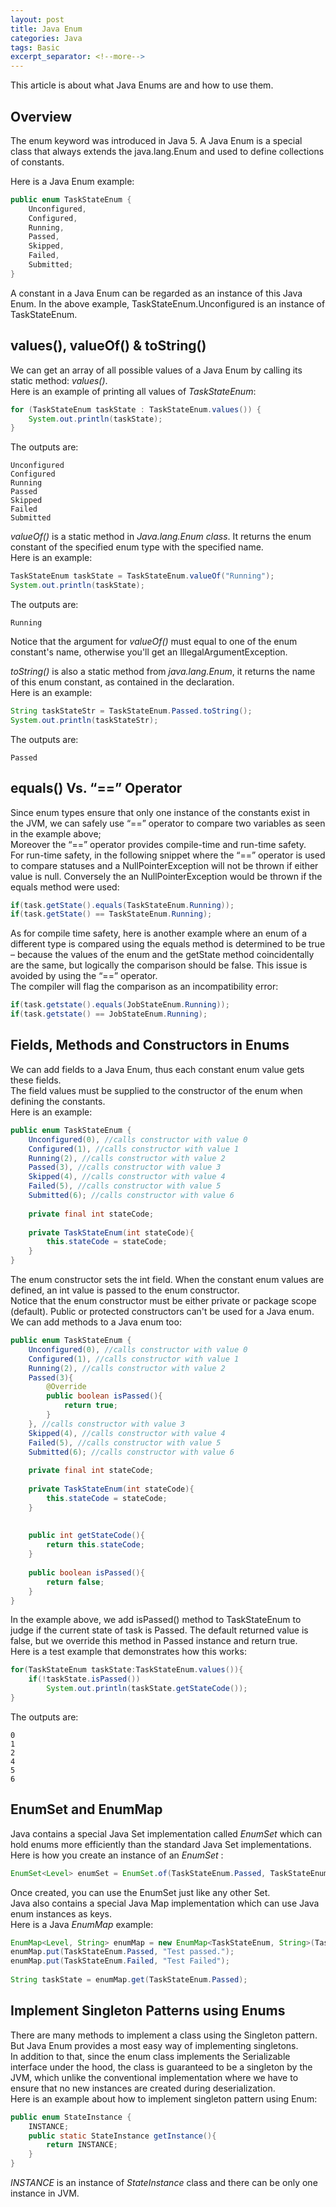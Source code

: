 ```yaml
---
layout: post
title: Java Enum
categories: Java
tags: Basic
excerpt_separator: <!--more-->
---
```

This article is about what Java Enums are and how to use them.
## Overview
The enum keyword was introduced in Java 5. A Java Enum is a special class that always extends the java.lang.Enum and used to define collections of constants.<br/>
<!--more-->
Here is a Java Enum example:
```java
public enum TaskStateEnum {
    Unconfigured,
    Configured,
    Running,
    Passed,
    Skipped,
    Failed,
    Submitted;
}
```
A constant in a Java Enum can be regarded as an instance of this Java Enum. In the above example, TaskStateEnum.Unconfigured is an instance of TaskStateEnum.
## values(), valueOf() & toString()
We can get an array of all possible values of a Java Enum by calling its static method: *values()*.<br/>
Here is an example of printing all values of *TaskStateEnum*:
```java
for (TaskStateEnum taskState : TaskStateEnum.values()) {
    System.out.println(taskState);
}
```
The outputs are:
```
Unconfigured
Configured
Running
Passed
Skipped
Failed
Submitted
```
*valueOf()* is a static method in *Java.lang.Enum class*. It returns the enum constant of the specified enum type with the specified name.<br/>
Here is an example:
```java
TaskStateEnum taskState = TaskStateEnum.valueOf("Running");
System.out.println(taskState);
```
The outputs are:
```
Running
```
Notice that the argument for *valueOf()* must equal to one of the enum constant's name, otherwise you'll get an IllegalArgumentException.

*toString()* is also a static method from *java.lang.Enum*, it returns the name of this enum constant, as contained in the declaration.<br/>
Here is an example:
```java
String taskStateStr = TaskStateEnum.Passed.toString();
System.out.println(taskStateStr);
```
The outputs are:
```
Passed
```
## equals() Vs. “==” Operator
Since enum types ensure that only one instance of the constants exist in the JVM, we can safely use “==” operator to compare two variables as seen in the example above;<br/>
Moreover the “==” operator provides compile-time and run-time safety.<br/>
For run-time safety, in the following snippet where the “==” operator is used to compare statuses and a NullPointerException will not be thrown if either value is null. Conversely the an NullPointerException would be thrown if the equals method were used:
```java
if(task.getState().equals(TaskStateEnum.Running));
if(task.getState() == TaskStateEnum.Running);
```
As for compile time safety, here is another example where an enum of a different type is compared using the equals method is determined to be true – because the values of the enum and the getState method coincidentally are the same, but logically the comparison should be false. This issue is avoided by using the “==” operator.<br/>
The compiler will flag the comparison as an incompatibility error:
```java
if(task.getstate().equals(JobStateEnum.Running));
if(task.getstate() == JobStateEnum.Running);
```
## Fields, Methods and Constructors in Enums
We can add fields to a Java Enum, thus each constant enum value gets these fields.<br/>
The field values must be supplied to the constructor of the enum when defining the constants.<br/>
Here is an example:
```java
public enum TaskStateEnum {
    Unconfigured(0), //calls constructor with value 0
    Configured(1), //calls constructor with value 1
    Running(2), //calls constructor with value 2
    Passed(3), //calls constructor with value 3
    Skipped(4), //calls constructor with value 4
    Failed(5), //calls constructor with value 5
    Submitted(6); //calls constructor with value 6
 
    private final int stateCode;
 
    private TaskStateEnum(int stateCode){
        this.stateCode = stateCode;
    }
}
```
The enum constructor sets the int field. When the constant enum values are defined, an int value is passed to the enum constructor.<br/>
Notice that the enum constructor must be either private or package scope (default). Public or protected constructors can't be used for a Java enum.<br/>
We can add methods to a Java enum too:
```java
public enum TaskStateEnum {
    Unconfigured(0), //calls constructor with value 0
    Configured(1), //calls constructor with value 1
    Running(2), //calls constructor with value 2
    Passed(3){
        @Override
        public boolean isPassed(){
            return true;
        }
    }, //calls constructor with value 3
    Skipped(4), //calls constructor with value 4
    Failed(5), //calls constructor with value 5
    Submitted(6); //calls constructor with value 6
 
    private final int stateCode;
 
    private TaskStateEnum(int stateCode){
        this.stateCode = stateCode;
    }
 
 
    public int getStateCode(){
        return this.stateCode;
    }
 
    public boolean isPassed(){
        return false;
    }
}
```
In the example above, we add isPassed() method to TaskStateEnum to judge if the current state of task is Passed. The default returned value is false, but we override this method in Passed instance and return true. <br/>
Here is a test example that demonstrates how this works:
```java
for(TaskStateEnum taskState:TaskStateEnum.values()){
    if(!taskState.isPassed())
        System.out.println(taskState.getStateCode());
}
```
The outputs are:
```
0
1
2
4
5
6
```
## EnumSet and EnumMap
Java contains a special Java Set implementation called *EnumSet* which can hold enums more efficiently than the standard Java Set implementations.<br/>
Here is how you create an instance of an *EnumSet* :
```java
EnumSet<Level> enumSet = EnumSet.of(TaskStateEnum.Passed, TaskStateEnum.Failed);
```
Once created, you can use the EnumSet just like any other Set.<br/>
Java also contains a special Java Map implementation which can use Java enum instances as keys.<br/>
Here is a Java *EnumMap* example:
```java
EnumMap<Level, String> enumMap = new EnumMap<TaskStateEnum, String>(TaskStateEnum.class);
enumMap.put(TaskStateEnum.Passed, "Test passed.");
enumMap.put(TaskStateEnum.Failed, "Test Failed");
 
String taskState = enumMap.get(TaskStateEnum.Passed);
```
## Implement Singleton Patterns using Enums
There are many methods to implement a class using the Singleton pattern. But Java Enum provides a most easy way of implementing singletons.<br/>
In addition to that, since the enum class implements the Serializable interface under the hood, the class is guaranteed to be a singleton by the JVM, which unlike the conventional implementation where we have to ensure that no new instances are created during deserialization.<br/>
Here is an example about how to implement singleton pattern using Enum:
```java
public enum StateInstance {
    INSTANCE;
    public static StateInstance getInstance(){
        return INSTANCE;
    }
}
```
*INSTANCE* is an instance of *StateInstance* class and there can be only one instance in JVM.
